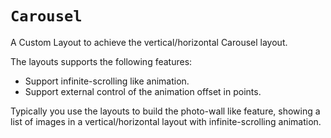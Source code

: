 # ``Carousel``

A Custom Layout to achieve the vertical/horizontal Carousel layout.

The layouts supports the following features:

- Support infinite-scrolling like animation.
- Support external control of the animation offset in points.

Typically you use the layouts to build the photo-wall like feature, showing a list of images in a vertical/horizontal layout 
with infinite-scrolling animation.
